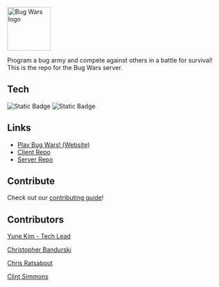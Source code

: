 <img src="https://i.imgur.com/96WiiGk.jpg" alt="Bug Wars logo" style="height: 100px"/>

Program a bug army and compete against others in a battle for survival! This is the repo for the Bug Wars server.

## Tech

![Static Badge](https://img.shields.io/badge/Spring%20Boot-grey?logo=springboot) ![Static Badge](https://img.shields.io/badge/PostgreSQL-white?logo=postgresql)


## Links

- [Play Bug Wars! (Website)](https://yunekim.github.io/bug-wars-client/)
- [Client Repo](https://github.com/yuneKim/bug-wars-client)
- [Server Repo](https://github.com/yuneKim/bug-wars-server)

## Contribute

Check out our [contributing guide](.github/CONTRIBUTING.md)!

## Contributors

[Yune Kim - Tech Lead](https://github.com/yuneKim)

[Christopher Bandurski](https://github.com/Ferrington)

[Chris Ratsabout](https://github.com/chrisratsabout)

[Clint Simmons](https://github.com/simmca)
